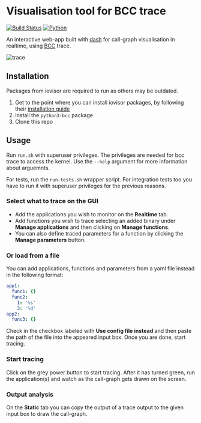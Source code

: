 # Visualisation tool for BCC trace

[![Build Status](https://travis-ci.org/m-sch/tracerface.svg?branch=master)](https://travis-ci.org/m-sch/tracerface)
[![Python](https://img.shields.io/lgtm/grade/python/g/m-sch/tracerface.svg?logo=lgtm&logoWidth=18)](https://lgtm.com/projects/g/m-sch/tracerface/context:python)

An interactive web-app built with [dash][dash_docs] for call-graph visualisation in realtime, using [BCC][bcc_repo] trace.

![trace][trace_pic]

## Installation

Packages from iovisor are required to run as others may be outdated.
1. Get to the point where you can install iovisor packages, by following their [installation guide][bcc_install]
2. Install the ```python3-bcc``` package
3. Clone this repo

## Usage

Run ```run.sh``` with superuser privileges. The privileges are needed for bcc trace to access the kernel. Use the ```--help``` argument for more information about arguemnts.

For tests, run the ```run-tests.sh``` wrapper script. For integration tests too you have to run it with superuser privileges for the previous reasons.

### **Select what to trace on the GUI**

* Add the applications you wish to monitor on the **Realtime** tab.
* Add functions you wish to trace selecting an added binary under **Manage applications** and then clicking on **Manage functions**.
* You can also define traced parameters for a function by clicking the  **Manage parameters** button.

### **Or load from a file**

You can add applications, functions and parameters from a yaml file instead in the following format:

```yaml
app1:
  func1: {}
  func2:
    1: '%s'
    3: '%d'
app2:
  func3: {}
```

Check in the checkbox labeled with **Use config file instead** and then paste the path of the file into the appeared input box. Once you are done, start tracing.

### **Start tracing**
Click on the grey power button to start tracing. After it has turned green, run the application(s) and watch as the call-graph gets drawn on the screen.

### **Output analysis**

On the **Static** tab you can copy the output of a trace output to the given input box to draw the call-graph.

[dash_docs]: https://dash.plot.ly/
[bcc_repo]: https://github.com/iovisor/bcc
[bcc_install]: https://github.com/iovisor/bcc/blob/master/INSTALL.md#ubuntu---binary
[trace_pic]: https://github.com/m-sch/tracerface/blob/master/assets/trace.gif
